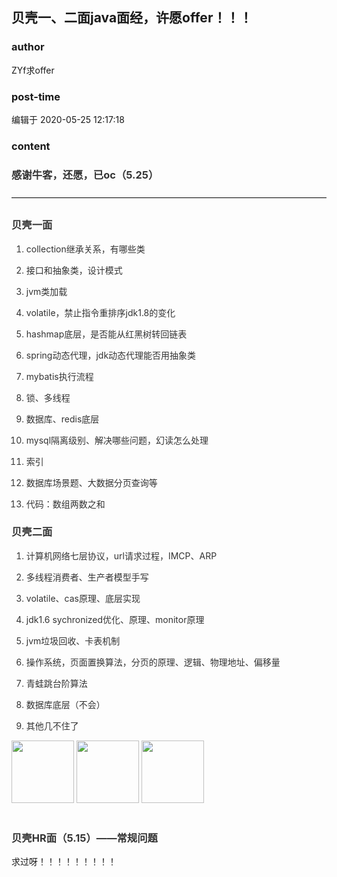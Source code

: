 ## 贝壳一、二面java面经，许愿offer！！！
### author 
ZYf求offer
### post-time 

编辑于  2020-05-25 12:17:18
### content 
<div class="post-topic-des nc-post-content">
 <h3 style="color: rgb(51,51,51);">
  感谢牛客，还愿，已oc（5.25）
 </h3>
 <div>
  ————————————————————————————————————
 </div>
 <h3 style="color: rgb(51,51,51);">
  <span>
   贝壳一面
  </span>
 </h3>
 <ol style="color: rgb(51,51,51);">
  <li>
   <p>
    <span>
     collection继承关系，有哪些类
    </span>
   </p>
  </li>
  <li>
   <p>
    <span>
     接口和抽象类，设计模式
    </span>
   </p>
  </li>
  <li>
   <p>
    <span>
     jvm类加载
    </span>
   </p>
  </li>
  <li>
   <p>
    <span>
     volatile，禁止指令重排序jdk1.8的变化
    </span>
   </p>
  </li>
  <li>
   <p>
    <span>
     hashmap底层，是否能从红黑树转回链表
    </span>
   </p>
  </li>
  <li>
   <p>
    <span>
     spring动态代理，jdk动态代理能否用抽象类
    </span>
   </p>
  </li>
  <li>
   <p>
    <span>
     mybatis执行流程
    </span>
   </p>
  </li>
  <li>
   <p>
    <span>
     锁、多线程
    </span>
   </p>
  </li>
  <li>
   <p>
    <span>
     数据库、redis底层
    </span>
   </p>
  </li>
  <li>
   <p>
    <span>
     mysql隔离级别、解决哪些问题，幻读怎么处理
    </span>
   </p>
  </li>
  <li>
   <p>
    <span>
     索引
    </span>
   </p>
  </li>
  <li>
   <p>
    <span>
     数据库场景题、大数据分页查询等
    </span>
   </p>
  </li>
  <li>
   <p>
    <span>
     代码：数组两数之和
    </span>
   </p>
  </li>
 </ol>
 <h3 style="color: rgb(51,51,51);">
  <span>
   贝壳二面
  </span>
 </h3>
 <ol style="color: rgb(51,51,51);">
  <li>
   <p>
    <span>
     计算机网络七层协议，url请求过程，IMCP、ARP
    </span>
   </p>
  </li>
  <li>
   <p>
    <span>
     多线程消费者、生产者模型手写
    </span>
   </p>
  </li>
  <li>
   <p>
    <span>
     volatile、cas原理、底层实现
    </span>
   </p>
  </li>
  <li>
   <p>
    <span>
     jdk1.6 sychronized优化、原理、monitor原理
    </span>
   </p>
  </li>
  <li>
   <p>
    <span>
     jvm垃圾回收、卡表机制
    </span>
   </p>
  </li>
  <li>
   <p>
    <span>
     操作系统，页面置换算法，分页的原理、逻辑、物理地址、偏移量
    </span>
   </p>
  </li>
  <li>
   <p>
    <span>
     青蛙跳台阶算法
    </span>
   </p>
  </li>
  <li>
   <p>
    <span>
     数据库底层（不会）
    </span>
   </p>
  </li>
  <li>
   <div>
    <span>
     其他几不住了
    </span>
   </div>
  </li>
 </ol>
 <div>
  <img data-card-emoji="[面试必过]" height="100px" src="https://uploadfiles.nowcoder.com/images/20191018/63_1571399911125_75C168B671D4CE827FCA23907D85F114" width="100px"/>
  <img data-card-emoji="[offer+1]" height="100px" src="https://uploadfiles.nowcoder.com/images/20191018/63_1571398958756_9EB9CD58B9EA5E04C890326B5C1F471F" width="100px"/>
  <img data-card-emoji="[消灭0offer]" height="100px" src="https://uploadfiles.nowcoder.com/images/20191018/63_1571398983749_602E8F042F463DC47EBFDF6A94ED5A6D" width="100px"/>
  <br/>
 </div>
 <div>
  <br/>
 </div>
 <div>
  <h3 style="color: rgb(51,51,51);">
   贝壳HR面（5.15）——常规问题
  </h3>
 </div>
 <div>
  求过呀！！！！！！！！！
 </div>
</div>
